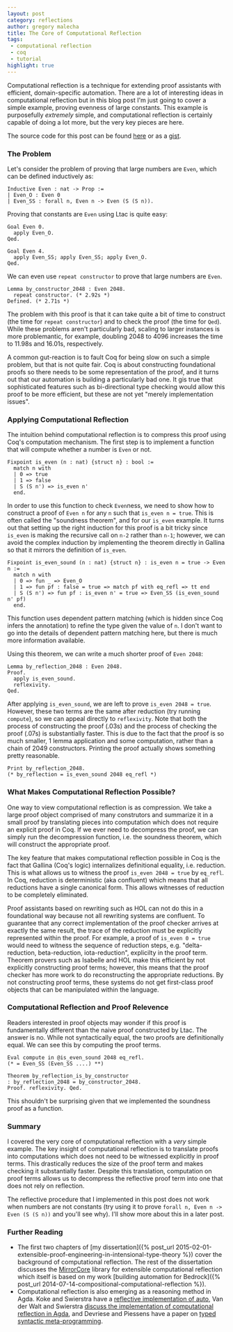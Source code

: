 ```yaml
---
layout: post
category: reflections
author: gregory malecha
title: The Core of Computational Reflection
tags:
 - computational reflection
 - coq
 - tutorial
highlight: true
---
```


Computational reflection is a technique for extending proof assistants with efficient, domain-specific automation. There are a lot of interesting ideas in computational reflection but in this blog post I'm just going to cover a simple example, proving evenness of large constants. This example is purposefully *extremely* simple, and computational reflection is certainly capable of doing a lot more, but the very key pieces are here.


The source code for this post can be found [here](/assets/blog/computational-reflection-example/even_refl.v) or as a [gist](https://gist.github.com/gmalecha/46542774bfcc722b7c26#file-even_refl-v).

### The Problem ###

Let's consider the problem of proving that large numbers are `Even`, which can be defined inductively as:

~~~
Inductive Even : nat -> Prop :=
| Even_O : Even 0
| Even_SS : forall n, Even n -> Even (S (S n)).
~~~

Proving that constants are `Even` using Ltac is quite easy:

~~~
Goal Even 0.
  apply Even_O.
Qed.

Goal Even 4.
  apply Even_SS; apply Even_SS; apply Even_O.
Qed.
~~~

We can even use `repeat constructor` to prove that large numbers are `Even`.

~~~
Lemma by_constructor_2048 : Even 2048.
  repeat constructor. (* 2.92s *)
Defined. (* 2.71s *)
~~~

The problem with this proof is that it can take quite a bit of time to construct (the time for `repeat constructor`) and to check the proof (the time for `Qed`). While these problems aren't particularly bad, scaling to larger instances is more problemantic, for example, doubling 2048 to 4096 increases the time to 11.98s and 16.01s, respectively. 

A common gut-reaction is to fault Coq for being slow on such a simple problem, but that is not quite fair. Coq is about constructing foundational proofs so there needs to be some representation of the proof, and it turns out that our automation is building a particularly bad one. It gis true that sophisticated features such as bi-directional type checking would allow this proof to be more efficient, but these are not yet "merely implementation issues".

### Applying Computational Reflection ###

The intuition behind computational reflection is to compress this proof using Coq's computation mechanism. The first step is to implement a function that will compute whether a number is `Even` or not.

~~~
Fixpoint is_even (n : nat) {struct n} : bool :=
  match n with
  | 0 => true
  | 1 => false
  | S (S n') => is_even n'
  end.
~~~

In order to use this function to check `Even`ness, we need to show how to construct a proof of `Even n` for any `n` such that `is_even n = true`. This is often called the "soundness theorem", and for our `is_even` example. It turns out that setting up the right induction for this proof is a bit tricky since `is_even` is making the recursive call on `n-2` rather than `n-1`; however, we can avoid the complex induction by implementing the theorem directly in Gallina so that it mirrors the definition of `is_even`.

~~~
Fixpoint is_even_sound (n : nat) {struct n} : is_even n = true -> Even n :=
  match n with
  | 0 => fun _ => Even_O
  | 1 => fun pf : false = true => match pf with eq_refl => tt end
  | S (S n') => fun pf : is_even n' = true => Even_SS (is_even_sound n' pf)
  end.
~~~

This function uses dependent pattern matching (which is hidden since Coq infers the annotation) to refine the type given the value of `n`. I don't want to go into the details of dependent pattern matching here, but there is much more information available.

Using this theorem, we can write a much shorter proof of `Even 2048`:

~~~
Lemma by_reflection_2048 : Even 2048.
Proof.
  apply is_even_sound.
  reflexivity.
Qed.
~~~

After applying `is_even_sound`, we are left to prove `is_even 2048 = true`. However, these two terms are the same after reduction (try running `compute`), so we can appeal directly to `reflexivity`. Note that both the process of constructing the proof (.03s) and the process of checking the proof (.07s) is substantially faster. This is due to the fact that the proof is so much smaller, 1 lemma application and some computation, rather than a chain of 2049 constructors. Printing the proof actually shows something pretty reasonable.

~~~
Print by_reflection_2048.
(* by_reflection = is_even_sound 2048 eq_refl *)
~~~

### What Makes Computational Reflection Possible? ###

One way to view computational reflection is as compression. We take a large proof object comprised of many construtors and summarize it in a small proof by translating pieces into computation which does not require an explicit proof in Coq. If we ever need to decompress the proof, we can simply run the decompression function, i.e. the soundness theorem, which will construct the appropriate proof.

The key feature that makes computational reflection possible in Coq is the fact that Gallina (Coq's logic) internalizes definitional equality, i.e. reduction. This is what allows us to witness the proof `is_even 2048 = true` by `eq_refl`. In Coq, reduction is deterministic (aka confluent) which means that all reductions have a single canonical form. This allows witnesses of reduction to be completely eliminated.

Proof assistants based on rewriting such as HOL can not do this in a foundational way because not all rewriting systems are confluent. To guarantee that any correct implementation of the proof checker arrives at exactly the same result, the trace of the reduction must be explicitly represented within the proof. For example, a proof of `is_even 0 = true` would need to witness the sequence of reduction steps, e.g. "delta-reduction, beta-reduction, iota-reduction", explicilty in the proof term. Theorem provers such as Isabelle and HOL make this efficient by not explicitly constructing proof terms; however, this means that the proof checker has more work to do reconstructing the appropriate reductions. By not constructing proof terms, these systems do not get first-class proof objects that can be manipulated within the language.

### Computational Reflection and Proof Relevence ###

Readers interested in proof objects may wonder if this proof is fundamentally different than the naive proof constructed by Ltac. The answer is no. While not syntactically equal, the two proofs are definitionally equal. We can see this by computing the proof terms.

~~~
Eval compute in @is_even_sound 2048 eq_refl.
(* = Even_SS (Even_SS ....) **)

Theorem by_reflection_is_by_constructor
: by_reflection_2048 = by_constructor_2048.
Proof. reflexivity. Qed.
~~~

This shouldn't be surprising given that we implemented the soundness proof as a function.

### Summary ###

I covered the very core of computational reflection with a *very* simple example. The key insight of computational reflection is to translate proofs into computations which does not need to be witnessed explicitly in proof terms. This drastically reduces the size of the proof term and makes checking it substantially faster. Despite this translation, computation on proof terms allows us to decompress the reflective proof term into one that does not rely on reflection.

The reflective procedure that I implemented in this post does not work when numbers are not constants (try using it to prove `forall n, Even n -> Even (S (S n))` and you'll see why). I'll show more about this in a later post.

### Further Reading ###

 * The first two chapters of [my dissertation]({% post_url 2015-02-01-extensible-proof-engineering-in-intensional-type-theory %}) cover the background of computational reflection. The rest of the dissertation discusses the [MirrorCore](https://github.com/gmalecha/mirror-core) library for extensible computational reflection which itself is based on my work [building automation for Bedrock]({% post_url 2014-07-14-compositional-computational-reflection %}).
 * Computational reflection is also emerging as a reasoning method in Agda. Koke and Swierstra have a [reflective implementation of auto](https://github.com/pepijnkokke/AutoInAgda/), Van der Walt and Swierstra [discuss the implementation of computational reflection in Agda](http://www.staff.science.uu.nl/~swier004/Publications/EngineeringReflection.pdf), and Devriese and Piessens have a paper on [typed syntactic meta-programming](https://lirias.kuleuven.be/bitstream/123456789/404549/1/icfp002-devriese-authorversion.pdf).
